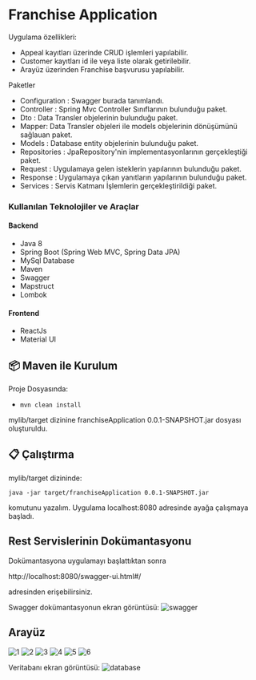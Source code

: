 # Franchise Application

Uygulama özellikleri:
* Appeal kayıtları üzerinde CRUD işlemleri yapılabilir.
* Customer kayıtları id ile veya liste olarak getirilebilir.
* Arayüz üzerinden Franchise başvurusu yapılabilir.

Paketler
* Configuration : Swagger burada tanımlandı.
* Controller : Spring Mvc Controller Sınıflarının bulunduğu paket.
* Dto : Data Transler objelerinin bulunduğu paket.
* Mapper: Data Transler objeleri ile models objelerinin dönüşümünü sağlauan paket.
* Models : Database entity objelerinin bulunduğu paket.
* Repositories : JpaRepository'nin implementasyonlarının gerçekleştiği paket.
* Request : Uygulamaya gelen isteklerin yapılarının bulunduğu paket.
* Response : Uygulamaya çıkan yanıtların yapılarının bulunduğu paket.
* Services : Servis Katmanı İşlemlerin gerçekleştirildiği paket.

### Kullanılan Teknolojiler ve Araçlar
#### Backend
* Java 8
* Spring Boot  (Spring Web MVC, Spring Data JPA)
* MySql Database
* Maven 
* Swagger
* Mapstruct
* Lombok

#### Frontend
* ReactJs
* Material UI

## :package: Maven ile Kurulum


Proje Dosyasında:

* `mvn clean install`

mylib/target dizinine franchiseApplication 0.0.1-SNAPSHOT.jar dosyası oluşturuldu.

## :clipboard: Çalıştırma

mylib/target dizininde:
```console
java -jar target/franchiseApplication 0.0.1-SNAPSHOT.jar
```
komutunu yazalım. Uygulama localhost:8080 adresinde ayağa çalışmaya başladı.

## Rest Servislerinin Dokümantasyonu

Dokümantasyona uygulamayı başlattıktan sonra

http://localhost:8080/swagger-ui.html#/

adresinden erişebilirsiniz.

Swagger dokümantasyonun ekran görüntüsü:
![swagger](https://user-images.githubusercontent.com/24254922/102424220-bfbc1080-401b-11eb-896f-985ef62d782a.png)

## Arayüz

![1](https://user-images.githubusercontent.com/24254922/102424223-c054a700-401b-11eb-91c9-e9a4f49a836e.png)
![2](https://user-images.githubusercontent.com/24254922/102424224-c0ed3d80-401b-11eb-9327-cdb5a9d46aa7.png)
![3](https://user-images.githubusercontent.com/24254922/102424225-c0ed3d80-401b-11eb-8062-9d08102274f1.png)
![4](https://user-images.githubusercontent.com/24254922/102424213-bdf24d00-401b-11eb-86af-040c1374abea.png)
![5](https://user-images.githubusercontent.com/24254922/102424217-bf237a00-401b-11eb-8b8c-91f5630e69b6.png)
![6](https://user-images.githubusercontent.com/24254922/102424218-bf237a00-401b-11eb-95bc-7d70d079fa7c.png)

Veritabanı ekran görüntüsü:
![database](https://user-images.githubusercontent.com/24254922/102424222-c054a700-401b-11eb-8996-2cc92050f4b5.png)




